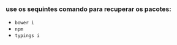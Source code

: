 ### use os sequintes comando para recuperar os pacotes:

* ``` bower i ```
* ``` npm ```
* ``` typings i ```